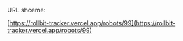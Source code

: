 URL shceme:

[https://rollbit-tracker.vercel.app/robots/99](https://rollbit-tracker.vercel.app/robots/99)
